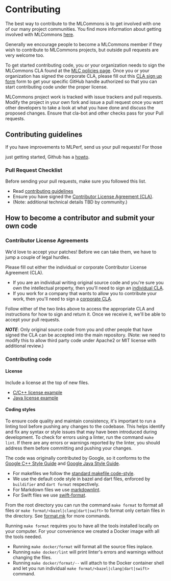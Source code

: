 # Contributing

The best way to contribute to the MLCommons is to get involved with one of our many project communities. You find more information about getting involved with MLCommons [here](https://mlcommons.org/community).

Generally we encourage people to become a MLCommons member if they wish to contribute to MLCommons projects, but outside pull requests are very welcome too.

To get started contributing code, you or your organization needs to sign the MLCommons CLA found at the [MLC policies page](https://mlcommons.org/en/policies/). Once you or your organization has signed the corporate CLA, please fill out this [CLA sign up form](https://forms.gle/Ew1KkBVpyeJDuRw67) form to get your specific GitHub handle authorized so that you can start contributing code under the proper license.

MLCommons project work is tracked with issue trackers and pull requests. Modify the project in your own fork and issue a pull request once you want other developers to take a look at what you have done and discuss the proposed changes. Ensure that cla-bot and other checks pass for your Pull requests.

## Contributing guidelines

If you have improvements to MLPerf, send us your pull requests! For those
<!-- markdown-link-check-disable-next-line -->
just getting started, Github has a [howto](https://help.github.com/articles/using-pull-requests/).

### Pull Request Checklist

Before sending your pull requests, make sure you followed this list.

* Read [contributing guidelines](CONTRIBUTING.md)
* Ensure you have signed the [Contributor License Agreement (CLA)](https://cla.developers.google.com/).
* (Note: additional technical details TBD by community.)

## How to become a contributor and submit your own code

### Contributor License Agreements

We'd love to accept your patches! Before we can take them, we have to jump a couple of legal hurdles.

Please fill out either the individual or corporate Contributor License Agreement (CLA).

* If you are an individual writing original source code and you're sure you own the intellectual property, then you'll need to sign an [individual CLA](https://code.google.com/legal/individual-cla-v1.0.html).
* If you work for a company that wants to allow you to contribute your work, then you'll need to sign a [corporate CLA](https://code.google.com/legal/corporate-cla-v1.0.html).

Follow either of the two links above to access the appropriate CLA and instructions for how to sign and return it. Once we receive it, we'll be able to accept your pull requests.

***NOTE***: Only original source code from you and other people that have signed the CLA can be accepted into the main repository. (Note: we need to modify this to allow third party code under Apache2 or MIT license with additional review.)

### Contributing code

#### License

Include a license at the top of new files.

* [C/C++ license example](https://github.com/mlperf/policies/blob/master/license_example.cpp)
* [Java license example](https://github.com/mlperf/policies/blob/master/license_example.cpp)

#### Coding styles

To ensure code quality and maintain consistency, it's important to run a linting tool before pushing any changes to the codebase.
This helps identify and fix any syntax or style issues that may have been introduced during development.
To check for errors using a linter, run the command `make lint`.
If there are any errors or warnings reported by the linter, you should address them before committing and pushing your changes.

The code was originally contributed by Google, so it conforms to the
[Google C++ Style Guide](https://google.github.io/styleguide/cppguide.html) and
[Google Java Style Guide](https://google.github.io/styleguide/javaguide.html).

* For makefiles we follow the [standard makefile code-style](https://style-guides.readthedocs.io/en/latest/makefile.html).
* We use the default code style in bazel and dart files, enforced by `buildifier` and `dart format` respectively.
* For Markdown files we use [markdownlint](https://github.com/DavidAnson/markdownlint).
* For Swift files we use [swift-format](https://github.com/apple/swift-format).

From the root directory you can run the command `make format`
to format all files or `make format/<bazel|clang|dart|swift>` to format only certain files in the directory.
See [format.mk](tools/formatter/format.mk) for more commands.

Running `make format` requires you to have all the tools installed locally on your computer.
For your convenience we created a Docker image with all the tools needed.

* Running `make docker/format` will format all the source files inplace.
* Running `make docker/lint` will print linter's errors and warnings without changing the files.
* Running `make docker/format/--` will attach to the Docker container shell and let you run individual
  `make format/<bazel|clang|dart|swift>` command.
